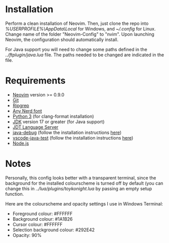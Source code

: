 # **Installation**
Perform a clean installation of Neovim. Then, just clone the repo into *%USERPROFILE%\AppData\Local* for Windows, 
and *~/.config* for Linux. Change name of the folder "Neovim-Config" to "nvim". Upon launching Neovim, the configuration
should automatically install.

For Java support you will need to change some paths defined in the *../ftplugin/java.lua* file.
The paths needed to be changed are indicated in the file.

# **Requirements**
- [Neovim](https://neovim.io/) version >= 0.9.0
- [Git](https://git-scm.com/)
- [Ripgrep](https://github.com/BurntSushi/ripgrep)
- [Any Nerd font](https://www.nerdfonts.com/)
- [Python 3](https://www.python.org/downloads/) (for clang-format installation)
- [JDK](https://www.oracle.com/ca-en/java/technologies/downloads/#java22) version 17 or greater (for Java support)
- [JDT Language Server](https://github.com/eclipse-jdtls/eclipse.jdt.ls)
- [java-debug](https://github.com/microsoft/java-debug) (follow the installation instructions [here](https://github.com/mfussenegger/nvim-jdtls#java-debug-installation))
- [vscode-java-test](https://github.com/microsoft/vscode-java-test) (follow the installation instructions [here](https://github.com/mfussenegger/nvim-jdtls?tab=readme-ov-file#vscode-java-test-installation))
- [Node.js](https://nodejs.org/en)

# **Notes**
Personally, this config looks better with a transparent terminal, since the background for the installed colourscheme is
turned off by default (you can change this in *../lua/plugins/toykonight.lua* by passing an empty setup function.

Here are the colourscheme and opacity settings I use in Windows Terminal:
- Foreground colour: #FFFFFF 
- Background colour: #1A1B26
- Cursor colour: #FFFFFF
- Selection background colour: #292E42
- Opacity: 90%
